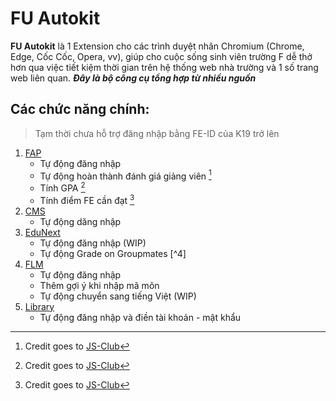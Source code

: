 # FU Autokit

**FU Autokit** là 1 Extension cho các trình duyệt nhân Chromium (Chrome, Edge, Cốc Cốc, Opera, vv), giúp cho cuộc sống sinh viên trường F dễ thở hơn qua việc tiết kiệm thời gian trên hệ thống web nhà trường và 1 số trang web liên quan.  ***Đây là bộ công cụ tổng hợp từ nhiều nguồn***

## Các chức năng chính:
> Tạm thời chưa hỗ trợ đăng nhập bằng FE-ID của K19 trở lên
1. [FAP](https://fap.fpt.edu.vn/)
   - Tự động đăng nhập
   - Tự động hoàn thành đánh giá giảng viên [^1]
   - Tính GPA [^2]
   - Tính điểm FE cần đạt [^3]
2. [CMS](https://cmshn.fpt.edu.vn/)
   - Tự động dăng nhập
3. [EduNext](https://fu-edunext.fpt.edu.vn/)
   - Tự động đăng nhập (WIP)
   - Tự động Grade on Groupmates [^4]
4. [FLM](https://flm.fpt.edu.vn/)
   - Tự động đăng nhập
   - Thêm gợi ý khi nhập mã môn
   - Tự động chuyển sang tiếng Việt (WIP)
5. [Library](https://library.fpt.edu.vn/)
   - Tự động đăng nhập và điền tài khoản - mật khẩu
[^1]: Credit goes to [JS-Club](https://github.com/fu-js/FPTU-Toolkits)
[^2]: Credit goes to [JS-Club](https://github.com/fu-js/FPTU-Toolkits)
[^3]: Credit goes to [JS-Club](https://github.com/fu-js/FPTU-Toolkits)

